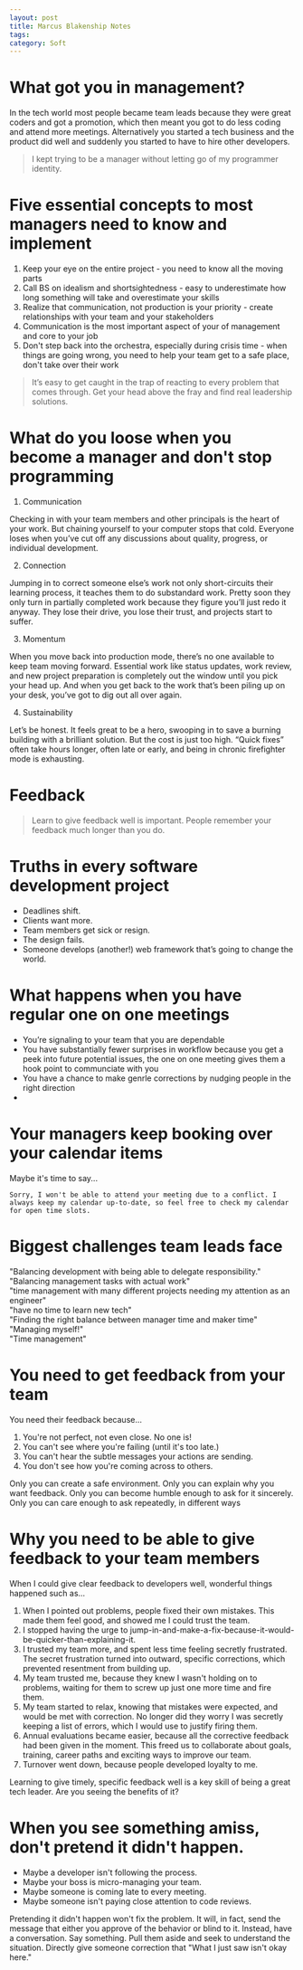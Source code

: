 ```yaml
---
layout: post
title: Marcus Blakenship Notes
tags: 
category: Soft
---
```


# What got you in management?

In the tech world most people became team leads because they were great coders and got a promotion, which then  meant you got to do less coding and attend more meetings.
Alternatively you started a tech business and the product did well and suddenly you started to have to hire other developers.

> I kept trying to be a manager without letting go of my programmer identity.  

# Five essential concepts to most managers need to know and implement

1. Keep your eye on the entire project - you need to know all the moving parts
2. Call BS on idealism and shortsightedness - easy to underestimate how long something will take and overestimate your skills  
3. Realize that communication, not production is your priority - create relationships with your team and your stakeholders  
4. Communication is the most important aspect of your of management and core to your job  
5. Don't step back into the orchestra, especially during crisis time - when things are going wrong, you need to help your team get to a safe place, don't take over their work

> It’s easy to get caught in the trap of reacting to every problem that comes through. Get your head above the fray and find real leadership solutions.  

# What do you loose when you become a manager and don't stop programming 

1. Communication

Checking in with your team members and other principals is the heart of your work. But chaining yourself to your computer stops that cold. Everyone loses when you’ve cut off any discussions about quality, progress, or individual development.

2. Connection

Jumping in to correct someone else’s work not only short-circuits their learning process, it teaches them to do substandard work. Pretty soon they only turn in partially completed work because they figure you’ll just redo it anyway. They lose their drive, you lose their trust, and projects start to suffer.

3. Momentum

When you move back into production mode, there’s no one available to keep team moving forward. Essential work like status updates, work review, and new project preparation is completely out the window until you pick your head up. And when you get back to the work that’s been piling up on your desk, you’ve got to dig out all over again.

4. Sustainability

Let’s be honest. It feels great to be a hero, swooping in to save a burning building with a brilliant solution. But the cost is just too high. “Quick fixes” often take hours longer, often late or early, and being in chronic firefighter mode is exhausting.

# Feedback

> Learn to give feedback well is important. People remember your feedback much longer than you do.  

# Truths in every software development project

* Deadlines shift.
* Clients want more.
* Team members get sick or resign.
* The design fails.
* Someone develops (another!) web framework that’s going to change the world.

# What happens when you have regular one on one meetings

* You’re signaling to your team that you are dependable 
* You have substantially fewer surprises in workflow because you get a peek into future potential issues, the one on one meeting gives them a hook point to communciate with you  
* You have a chance to make genrle corrections by nudging people in the right direction
*  
# Your managers keep booking over your calendar items

Maybe it's time to say...

~~~
Sorry, I won't be able to attend your meeting due to a conflict. I always keep my calendar up-to-date, so feel free to check my calendar for open time slots.
~~~

# Biggest challenges team leads face

"Balancing development with being able to delegate responsibility."  
"Balancing management tasks with actual work"  
"time management with many different projects needing my attention as an engineer"  
"have no time to learn new tech"  
"Finding the right balance between manager time and maker time"  
"Managing myself!"  
"Time management"  

# You need to get feedback from your team

You need their feedback because...
1. You're not perfect, not even close.  No one is!  
2. You can't see where you're failing (until it's too late.)  
3. You can't hear the subtle messages your actions are sending.  
4. You don't see how you're coming across to others.  

Only you can create a safe environment.
Only you can explain why you want feedback.
Only you can become humble enough to ask for it sincerely.
Only you can care enough to ask repeatedly, in different ways

# Why you need to be able to give feedback to your team members

When I could give clear feedback to developers well, wonderful things happened such as...

1. When I pointed out problems, people fixed their own mistakes.  This made them feel good, and showed me I could trust the team.
2. I stopped having the urge to jump-in-and-make-a-fix-because-it-would-be-quicker-than-explaining-it.
3. I trusted my team more, and spent less time feeling secretly frustrated.  The secret frustration turned into outward, specific corrections, which prevented resentment from building up.
4. My team trusted me, because they knew I wasn't holding on to problems, waiting for them to screw up just one more time and fire them.
5. My team started to relax, knowing that mistakes were expected, and would be met with correction.  No longer did they worry I was secretly keeping a list of errors, which I would use to justify firing them.
6. Annual evaluations became easier, because all the corrective feedback had been given in the moment.  This freed us to collaborate about goals, training, career paths and exciting ways to improve our team.
7. Turnover went down, because people developed loyalty to me.

Learning to give timely, specific feedback well is a key skill of being a great tech leader.  Are you seeing the benefits of it?

# When you see something amiss, don't pretend it didn't happen.

* Maybe a developer isn't following the process.
* Maybe your boss is micro-managing your team.
* Maybe someone is coming late to every meeting.
* Maybe someone isn't paying close attention to code reviews.

Pretending it didn't happen won't fix the problem.  It will, in fact, send the message that either you approve of the behavior or blind to it.
Instead, have a conversation.  Say something.  Pull them aside and seek to understand the situation.  Directly give someone correction that "What I just saw isn't okay here."  

